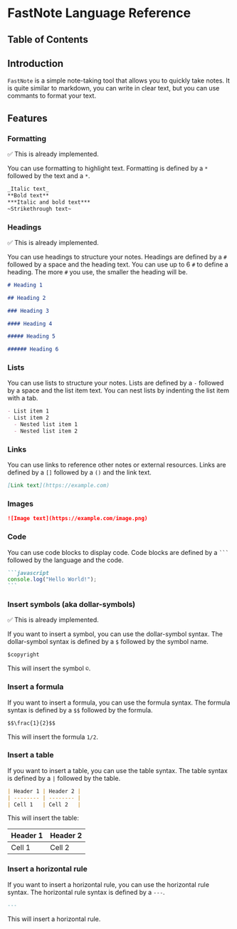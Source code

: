 # FastNote Language Reference

## Table of Contents

## Introduction

`FastNote` is a simple note-taking tool that allows you to quickly take notes.
It is quite similar to markdown, you can write in clear text, but you can use commants to format your text.

## Features

### Formatting

✅ This is already implemented.

You can use formatting to highlight text. Formatting is defined by a `*` followed by the text and a `*`.

```markdown
_Italic text_
**Bold text**
***Italic and bold text***
~Strikethrough text~
```

### Headings

✅ This is already implemented.

You can use headings to structure your notes. Headings are defined by a `#` followed by a space and the heading text.
You can use up to 6 `#` to define a heading. The more `#` you use, the smaller the heading will be.

```markdown
# Heading 1

## Heading 2

### Heading 3

#### Heading 4

##### Heading 5

###### Heading 6
```

### Lists

You can use lists to structure your notes. Lists are defined by a `-` followed by a space and the list item text.
You can nest lists by indenting the list item with a tab.

```markdown
- List item 1
- List item 2
  - Nested list item 1
  - Nested list item 2
```

### Links

You can use links to reference other notes or external resources. Links are defined by a `[]` followed by a `()` and the link text.

```markdown
[Link text](https://example.com)
```

### Images

```markdown
![Image text](https://example.com/image.png)
```

### Code

You can use code blocks to display code. Code blocks are defined by a ` ``` ` followed by the language and the code.

````markdown
```javascript
console.log("Hello World!");
```
````

### Insert symbols (aka dollar-symbols)

✅ This is already implemented.

If you want to insert a symbol, you can use the dollar-symbol syntax. The dollar-symbol syntax is defined by a `$` followed by the symbol name.

```markdown
$copyright
```

This will insert the symbol `©`.

### Insert a formula

If you want to insert a formula, you can use the formula syntax. The formula syntax is defined by a `$$` followed by the formula.

```markdown
$$\frac{1}{2}$$
```

This will insert the formula `1/2`.

### Insert a table

If you want to insert a table, you can use the table syntax. The table syntax is defined by a `|` followed by the table.

```markdown
| Header 1 | Header 2 |
| -------- | -------- |
| Cell 1   | Cell 2   |
```

This will insert the table:

| Header 1 | Header 2 |
| -------- | -------- |
| Cell 1   | Cell 2   |

### Insert a horizontal rule

If you want to insert a horizontal rule, you can use the horizontal rule syntax. The horizontal rule syntax is defined by a `---`.

```markdown
---
```

This will insert a horizontal rule.
